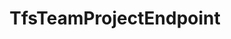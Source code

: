 ---
optionsClassName: TfsTeamProjectEndpointOptions
optionsClassFullName: MigrationTools.Endpoints.TfsTeamProjectEndpointOptions
configurationSamples:
- name: defaults
  description: 
  code: >-
    {
      "MigrationTools": {
        "Endpoints": {
          "#KEY#": {
            "TfsTeamProjectEndpoint": {
              "AllowCrossProjectLinking": "False",
              "Authentication": {
                "AccessToken": "",
                "AuthenticationMode": "AccessToken",
                "NetworkCredentials": {
                  "Domain": "",
                  "Password": "",
                  "UserName": ""
                }
              },
              "AuthenticationMode": "AccessToken",
              "Collection": "",
              "EndpointType": "TfsTeamProjectEndpoint",
              "LanguageMaps": {
                "AreaPath": "Area",
                "IterationPath": "Iteration"
              },
              "Project": ""
            }
          }
        }
      }
    }
  sampleFor: MigrationTools.Endpoints.TfsTeamProjectEndpointOptions
- name: sample
  description: 
  code: >-
    {
      "MigrationTools": {
        "Endpoints": {
          "#KEY#": {
            "TfsTeamProjectEndpoint": {
              "AllowCrossProjectLinking": "False",
              "Authentication": {
                "AccessToken": "jklsadhjksahfkjsdhjksahsadjhksadhsad",
                "AuthenticationMode": "AccessToken",
                "NetworkCredentials": {
                  "Domain": "",
                  "Password": "",
                  "UserName": ""
                }
              },
              "Collection": "https://dev.azure.com/nkdagility-preview/",
              "EndpointType": "TfsTeamProjectEndpoint",
              "LanguageMaps": {
                "AreaPath": "Area",
                "IterationPath": "Iteration"
              },
              "Project": "migrationSource1"
            }
          }
        }
      }
    }
  sampleFor: MigrationTools.Endpoints.TfsTeamProjectEndpointOptions
- name: classic
  description: 
  code: >-
    {
      "$type": "TfsTeamProjectEndpointOptions",
      "Collection": "https://dev.azure.com/nkdagility-preview/",
      "Project": "migrationSource1",
      "Authentication": {
        "AuthenticationMode": "AccessToken",
        "NetworkCredentials": {
          "Domain": "",
          "UserName": "",
          "Password": "** removed as a secret ***"
        },
        "AccessToken": "** removed as a secret ***"
      },
      "ReflectedWorkItemIdField": null,
      "AllowCrossProjectLinking": false,
      "LanguageMaps": {
        "AreaPath": "Area",
        "IterationPath": "Iteration"
      },
      "EndpointEnrichers": null
    }
  sampleFor: MigrationTools.Endpoints.TfsTeamProjectEndpointOptions
description: missng XML code comments
className: TfsTeamProjectEndpoint
typeName: Endpoints
architecture: 
options:
- parameterName: AllowCrossProjectLinking
  type: Boolean
  description: missng XML code comments
  defaultValue: missng XML code comments
- parameterName: Authentication
  type: TfsAuthenticationOptions
  description: missng XML code comments
  defaultValue: missng XML code comments
- parameterName: Collection
  type: Uri
  description: missng XML code comments
  defaultValue: missng XML code comments
- parameterName: EndpointEnrichers
  type: List
  description: missng XML code comments
  defaultValue: missng XML code comments
- parameterName: LanguageMaps
  type: TfsLanguageMapOptions
  description: missng XML code comments
  defaultValue: missng XML code comments
- parameterName: Project
  type: String
  description: missng XML code comments
  defaultValue: missng XML code comments
- parameterName: ReflectedWorkItemIdField
  type: String
  description: missng XML code comments
  defaultValue: missng XML code comments
status: missng XML code comments
processingTarget: missng XML code comments
classFile: /src/MigrationTools.Clients.TfsObjectModel/EndPoints/TfsTeamProjectEndpoint.cs
optionsClassFile: /src/MigrationTools.Clients.TfsObjectModel/EndPoints/TfsTeamProjectEndPointOptions.cs

redirectFrom:
- /Reference/Endpoints/TfsTeamProjectEndpointOptions/
layout: reference
toc: true
permalink: /Reference/Endpoints/TfsTeamProjectEndpoint/
title: TfsTeamProjectEndpoint
categories:
- Endpoints
- 
topics:
- topic: notes
  path: /docs/Reference/Endpoints/TfsTeamProjectEndpoint-notes.md
  exists: false
  markdown: ''
- topic: introduction
  path: /docs/Reference/Endpoints/TfsTeamProjectEndpoint-introduction.md
  exists: false
  markdown: ''

---